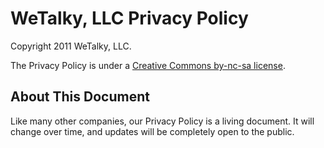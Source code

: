 # WeTalky, LLC Privacy Policy

Copyright 2011 WeTalky, LLC.

The Privacy Policy is under a [Creative Commons by-nc-sa license](http://en.wikipedia.org/wiki/Creative_Commons_licenses).

## About This Document
Like many other companies, our Privacy Policy is a living document. It will change over time, and updates will be completely open to the public.

